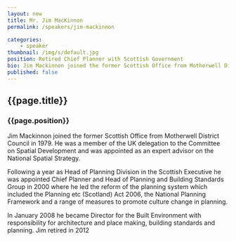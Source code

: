 ```yaml
---
layout: new
title: Mr. Jim MacKinnon
permalink: /speakers/jim-mackinnon

categories: 
    - speaker
thumbnail: /img/s/default.jpg
position: Retired Chief Planner with Scottish Government
bio: Jim Mackinnon joined the former Scottish Office from Motherwell District Council in 1979. He was a member of the UK delegation to the Committee on Spatial Development and was appointed as an expert advisor on the National Spatial Strategy.  
published: false
---
```


## {{page.title}}
### {{page.position}}

Jim Mackinnon joined the former Scottish Office from Motherwell District Council in 1979. He was a member of the UK delegation to the Committee on Spatial Development and was appointed as an expert advisor on the National Spatial Strategy.  

Following a year as Head of Planning Division in the Scottish Executive he was appointed Chief Planner and Head of Planning and Building Standards Group in 2000 where he led the reform of the planning system which included the Planning etc (Scotland) Act 2006, the National Planning Framework and a range of measures to promote culture change in planning. 

In January 2008 he became Director for the Built Environment with responsibility for architecture and place making, building standards and planning.  Jim retired in 2012